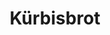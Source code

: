 ---
layout: recipe
title: "Kürbisbrot"
vegan: true

image: kuerbisbrot.jpg

tags:
- Vegan
- Brot

categories:
- Brote

ingredients:
- 325g Kürbisfleisch
- 1 EL Butter
- 125ml Milch
- 2 EL Zucker
- 1 TL Salz
- 500g Mehl
- 1 Pkg Trockenhefe

directions:
- Das Kürbisfleisch in kleine Stücke schneiden und in wenig Wasser weichkochen. Abgießen und pürieren.
- Butter und Milch unterrühren, die übrigen Zutaten unterkneten.
- Teig in eine gefettete Kastenform geben und ca. 30 min gehen lassen.
- Dann im nicht vorgeheizten Backofen bei 170°C ca. 50 min backen. Wenn das Brot beim Draufklopfen hohl klingt, sollte es durchgebacken sein.
- Wir genießen es meist noch lauwarm mit Butter. 
- Variante: Kürbiskerne ohne Fett rösten, grob hacken und mit unter den Teig kneten!

durations:
    prepTime: 15min
    restTime: 30min
    bakeTime: 50min
    totalTime: 1.5h

source: https://www.kochbar.de/rezept/345619/Schnelles-Kuerbisbrot.html
---